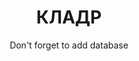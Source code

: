 <p align="center">
    <h1 align="center">КЛАДР</h1>
    <p align="center">
         Don't forget to add database
    </p>
</p>
